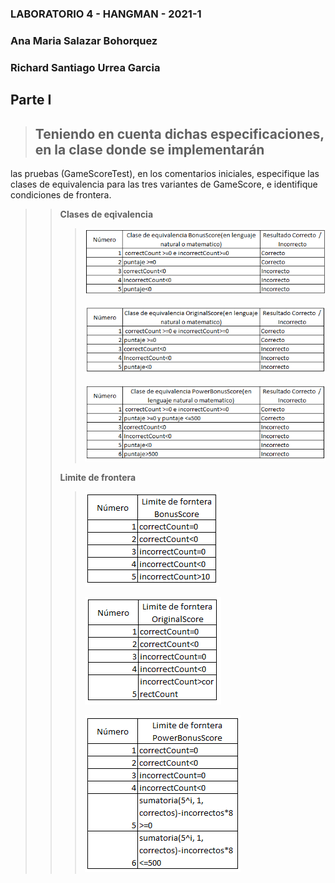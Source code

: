 ### LABORATORIO 4 - HANGMAN - 2021-1
### Ana Maria Salazar Bohorquez
### Richard Santiago Urrea Garcia
## Parte I
> ## Teniendo en cuenta dichas especificaciones, en la clase donde se implementarán
 las pruebas (GameScoreTest), en los comentarios iniciales, especifique las clases de 
equivalencia para las tres variantes de GameScore, e identifique condiciones de frontera.
>>
>> **Clases de eqivalencia**
>>>
>>> ![](tabla1.PNG)
>>>
>>> ![](tabla2.PNG)
>>>
>>> ![](tabla3.PNG)
>>>
>>
>> **Limite de frontera**
>>>
>>> ![](tabla4.PNG)
>>>
>>> ![](tabla5.PNG)
>>>
>>> ![](tabla6.PNG)
>>>

